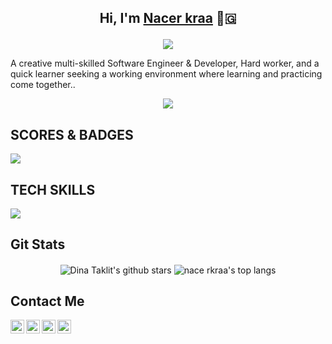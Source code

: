 ## <p align=center>  <strong> Hi, I'm [Nacer kraa](https://www.nacerkraa.me) 👋🇬 </strong> <p>

<p align=center>  
  <img src='https://readme-typing-svg.herokuapp.com?font=product+sans&color=06ACBD&center=true&lines=%24%20nacer%20kraa%20-KR%20devloper%20nacerkraa.me&duration=7000'>
</p>

<!--
- I build things in java (or python these days)💚..

✨ Highlights ✨

- 🔭 I’m currently study on unversity.
- 🌱 I’m currently learning machine learning using python.
- 👯 I’m looking to collaborate on .Net Remoting chat application.
- 🤔 I’m looking for help with react.
- 💬 Ask me about spring mvc, java, c#.
- 📫 How to reach me: nacerkraa@gmail.com.
- 😄 Pronouns: kaido.
-->

A creative multi-skilled Software Engineer & Developer, Hard worker, and a quick learner seeking a working environment where learning and practicing come together..


<p align=center>  <strong>
<img src='https://komarev.com/ghpvc/?username=nacerkraa1903&color=008080'>
</strong> </p>

## SCORES & BADGES

<img
  src="https://cr-ss-service.azurewebsites.net/api/ScreenShot?widget=summary&username=nacerkraa&branding=false"
/>



## TECH SKILLS
<img
  src="https://cr-skills-chart-widget.azurewebsites.net/api/api?username=nacerkraa&width=840&height=200&skills=JavaScript,HTML,CSS,SCSS,Bootstrap,TypeScript,JSON,Python,Gulp,SASS,ReactJS,NodeJS,Shell,Flask,Batchfile"
/>

## Git Stats
<p align='center'>
  <img align="center" src="https://github-readme-stats.vercel.app/api?username=nacerkraa&bg_color=071A2C&icon_color=d73d4e&show_icons=true&count_private=true&theme=tokyonight&line_height=27&text_color=FFFFFF" alt="Dina Taklit's github stars"/>

  <img align="center" src="https://github-readme-stats.vercel.app/api/top-langs/?username=nacerkraa&langs_count=8&layout=compact&bg_color=071A2C&text_color=FFFFFF" alt="nace rkraa's top langs"/>
</p>





<!--
## My Coding activities
<img align="center" src="https://github-readme-stats.vercel.app/api/wakatime?username=nacerkraa&theme=dark&hide_border=true&border_radius=20&layout=compact" alt="My Waka stats" />
[![willianrod's wakatime stats](https://github-readme-stats.vercel.app/api/wakatime?username=nacerkraa)](https://github.com/anuraghazra/github-readme-stats)
-->


## Contact Me 
<p align=center>  

<a href="https://www.linkedin.com/in/nacerkraa/">
  <img align="left" alt="Nacer Kraa' LinkedIn" width="22px" src="https://cdn.jsdelivr.net/npm/simple-icons@v3/icons/linkedin.svg" />
</a>
<a href="https://www.facebook.com/profile.php?id=100040581967804">
  <img align="left" alt="Nacer KRAA | Facebook" width="22px" src="https://cdn.jsdelivr.net/npm/simple-icons@3.11.0/icons/facebook.svg" />
</a>


<a href="https://github.com/nacerkraa">
  <img align="left" alt="Nacer KRAA | Github" width="22px" src="https://cdn.jsdelivr.net/npm/simple-icons@v3/icons/github.svg" />
</a>

<a href="https://stackoverflow.com/users/18560794/nacer-kraa">
  <img align="left" alt="Nacer KRAA | Stack Overflow" width="22px" src="https://cdn.jsdelivr.net/npm/simple-icons@3.11.0/icons/stackoverflow.svg" />
</a>
</p>
<br/>
<br/>

